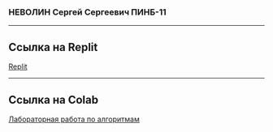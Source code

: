 ### НЕВОЛИН Сергей Сергеевич ПИНБ-11

---

Ссылка на Replit
-
[Replit](https://replit.com/@Jhin4?showcase=1)

---

Ссылка на Colab 
-
[Лабораторная работа по алгоритмам](https://colab.research.google.com/drive/1e5dd-ANZHbVxSvs36kI3Rib1cUH1weSt?usp=sharing)
 
